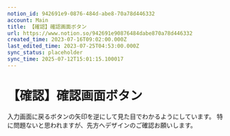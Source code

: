 ```yaml
---
notion_id: 942691e9-0876-484d-abe8-70a78d446332
account: Main
title: 【確認】確認画面ボタン
url: https://www.notion.so/942691e90876484dabe870a78d446332
created_time: 2023-07-16T09:02:00.000Z
last_edited_time: 2023-07-25T04:53:00.000Z
sync_status: placeholder
sync_time: 2025-07-12T15:01:15.100017
---
```

# 【確認】確認画面ボタン

入力画面に戻るボタンの矢印を逆にして見た目でわかるようにしています。
特に問題ないと思われますが、先方へデザインのご確認お願いします。
